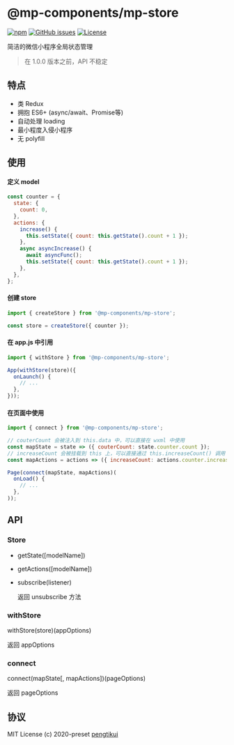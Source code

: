 # @mp-components/mp-store

[![npm](https://img.shields.io/npm/v/@mp-components/mp-store?style=flat-square)](https://www.npmjs.com/package/@mp-components/mp-store)
[![GitHub issues](https://img.shields.io/github/issues/pengtikui/mp-store?style=flat-square)](https://github.com/pengtikui/mp-store/issues)
[![License](https://img.shields.io/github/license/pengtikui/mp-store?style=flat-square)](https://github.com/pengtikui/mp-redux/blob/master/LICENSE)

简洁的微信小程序全局状态管理

> 在 1.0.0 版本之前，API 不稳定

## 特点

* 类 Redux
* 拥抱 ES6+ (async/await、Promise等)
* 自动处理 loading
* 最小程度入侵小程序
* 无 polyfill

## 使用

#### 定义 model

```js
const counter = {
  state: {
    count: 0,
  },
  actions: {
    increase() {
      this.setState({ count: this.getState().count + 1 });
    },
    async asyncIncrease() {
      await asyncFunc();
      this.setState({ count: this.getState().count + 1 });
    },
  },
};
```

#### 创建 store

```js
import { createStore } from '@mp-components/mp-store';

const store = createStore({ counter });
```

#### 在 app.js 中引用

```js
import { withStore } from '@mp-components/mp-store';

App(withStore(store)({
  onLaunch() {
    // ...
  },
}));
```

#### 在页面中使用

```js
import { connect } from '@mp-components/mp-store';

// couterCount 会被注入到 this.data 中，可以直接在 wxml 中使用
const mapState = state => ({ couterCount: state.counter.count });
// increaseCount 会被挂载到 this 上，可以直接通过 this.increaseCount() 调用
const mapActions = actions => ({ increaseCount: actions.counter.increase });

Page(connect(mapState, mapActions)(
  onLoad() {
    // ...
  },
));
```

## API

### Store

* getState([modelName])

* getActions([modelName])

* subscribe(listener)

  返回 unsubscribe 方法

### withStore

withStore(store)(appOptions)

返回 appOptions

### connect

connect(mapState[, mapActions])(pageOptions)

返回 pageOptions

## 协议

MIT License (c) 2020-preset [pengtikui](https://github.com/pengtikui)
